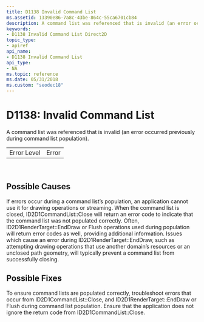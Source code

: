```yaml
---
title: D1138 Invalid Command List
ms.assetid: 13390e86-7a8c-43be-864c-55ca6701cb84
description: A command list was referenced that is invalid (an error occurred previously during command list population).
keywords:
- D1138 Invalid Command List Direct2D
topic_type:
- apiref
api_name:
- D1138 Invalid Command List
api_type:
- NA
ms.topic: reference
ms.date: 05/31/2018
ms.custom: "seodec18"
---
```


# D1138: Invalid Command List

A command list was referenced that is invalid (an error occurred previously during command list population).



|             |       |
|-------------|-------|
| Error Level | Error |



 

## Possible Causes

If errors occur during a command list’s population, an application cannot use it for drawing operations or streaming. When the command list is closed, ID2D1CommandList::Close will return an error code to indicate that the command list was not populated correctly. Often, ID2D1RenderTarget::EndDraw or Flush operations used during population will return error codes as well, providing additional information. Issues which cause an error during ID2D1RenderTarget::EndDraw, such as attempting drawing operations that use another domain’s resources or an unclosed path geometry, will typically prevent a command list from successfully closing.

## Possible Fixes

To ensure command lists are populated correctly, troubleshoot errors that occur from ID2D1CommandList::Close, and ID2D1RenderTarget::EndDraw or Flush during command list population. Ensure that the application does not ignore the return code from ID2D1CommandList::Close.

 

 




